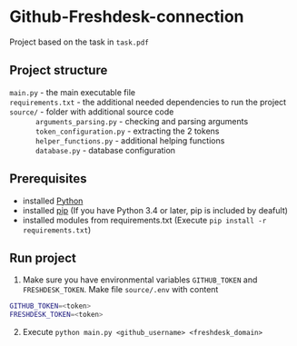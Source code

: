 # Github-Freshdesk-connection

Project based on the task in ```task.pdf```

## Project structure

```main.py``` - the main executable file <br>
```requirements.txt``` - the additional needed dependencies to run the project <br>
```source/``` - folder with additional source code <br>
&emsp;&emsp;&emsp; ```arguments_parsing.py``` - checking and parsing arguments <br>
&emsp;&emsp;&emsp; ```token_configuration.py``` - extracting the 2 tokens <br>
&emsp;&emsp;&emsp; ```helper_functions.py``` - additional helping functions <br>
&emsp;&emsp;&emsp; ```database.py``` - database configuration <br>

## Prerequisites

* installed [Python](https://www.python.org/downloads/)
* installed [pip](https://pypi.org/project/pip/) (If you have Python 3.4 or later, pip is included by deafult)
* installed modules from requirements.txt (Execute ```pip install -r requirements.txt```)

## Run project

1. Make sure you have environmental variables ```GITHUB_TOKEN``` and ```FRESHDESK_TOKEN```. Make file ```source/.env``` with
   content 
```bash
GITHUB_TOKEN=<token> 
FRESHDESK_TOKEN=<token>
```
2. Execute ```python main.py <github_username> <freshdesk_domain>```
